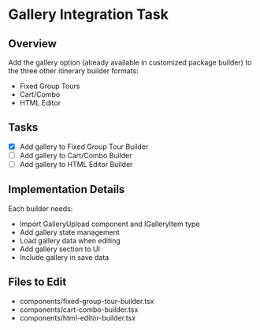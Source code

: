 # Gallery Integration Task

## Overview
Add the gallery option (already available in customized package builder) to the three other itinerary builder formats:
- Fixed Group Tours
- Cart/Combo
- HTML Editor

## Tasks
- [x] Add gallery to Fixed Group Tour Builder
- [ ] Add gallery to Cart/Combo Builder
- [ ] Add gallery to HTML Editor Builder

## Implementation Details
Each builder needs:
- Import GalleryUpload component and IGalleryItem type
- Add gallery state management
- Load gallery data when editing
- Add gallery section to UI
- Include gallery in save data

## Files to Edit
- components/fixed-group-tour-builder.tsx
- components/cart-combo-builder.tsx
- components/html-editor-builder.tsx
